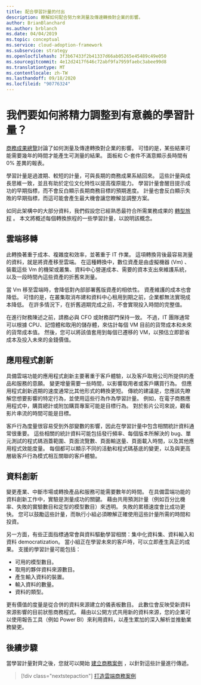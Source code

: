 ```yaml
---
title: 配合學習計量的付出
description: 瞭解如何配合努力來測量及傳達轉換對企業的影響。
author: BrianBlanchard
ms.author: brblanch
ms.date: 04/04/2019
ms.topic: conceptual
ms.service: cloud-adoption-framework
ms.subservice: strategy
ms.openlocfilehash: 3f3b67433f2b41337d66ab05265e45489c49e050
ms.sourcegitcommit: 4e12d2417f646c72abf9fa7959faebc3abee99d8
ms.translationtype: MT
ms.contentlocale: zh-TW
ms.lasthandoff: 09/18/2020
ms.locfileid: "90776324"
---
```

# <a name="how-can-we-align-efforts-to-meaningful-learning-metrics"></a>我們要如何將精力調整到有意義的學習計量？

[商務成果總覽](./business-outcomes/index.md)討論了如何測量及傳達轉換對企業的影響。 可惜的是，某些結果可能需要幾年的時間才能產生可測量的結果。 面板和 C-套件不滿意顯示長時間有0% 差異的報表。

學習計量是過渡期、較短的計量，可與長期的商務成果系結回來。 這些計量與成長思維一致，並且有助於定位文化特性以提高復原能力。 學習計量會醒目提示成功的早期指標，而不會反白顯示長期商務目標的預期進度。 計量也會反白顯示失敗的早期指標，而這可能會產生最大機會讓您瞭解並調整方案。

如同此架構中的大部分資料，我們假設您已經熟悉最符合所需業務成果的 [轉型旅程](../govern/guides/index.md) 。 本文將概述每個轉換旅程的一些學習計量，以說明該概念。

## <a name="cloud-migration"></a>雲端移轉

此轉換著重于成本、複雜度和效率，並著重于 IT 作業。 這項轉換背後最容易測量的資料，就是將資產移至雲端。 在這種轉換中，數位資產是由虛擬機器 (Vm) 、裝載這些 Vm 的機架或叢集、資料中心營運成本、需要的資本支出來維護系統，以及一段時間內這些資產的折舊來測量。

當 Vm 移至雲端時，會降低對內部部署舊版資產的相依性。 資產維護的成本也會降低。 可惜的是，在叢集取消布建和資料中心租用到期之前，企業都無法實現成本降低。 在許多情況下，在折舊週期完成之前，不會實現投入時間的完整值。

在進行財務陳述之前，請務必與 CFO 或財務部門保持一致。 不過，IT 團隊通常可以根據 CPU、記憶體和取用的儲存體，來估計每個 VM 目前的貨幣成本和未來的貨幣成本值。 然後，您可以將該值套用到每個已遷移的 VM，以預估立即節省成本及投入未來的金錢價值。

## <a name="application-innovation"></a>應用程式創新

具備雲端功能的應用程式創新主要著重于客戶體驗，以及客戶取用公司所提供的產品和服務的意願。 變更增量需要一些時間，以影響取用者或客戶購買行為。 但應用程式創新週期的速度通常比其他形式的轉換更短。 傳統的建議是，您應該先瞭解您想要影響的特定行為，並使用這些行為作為學習計量。 例如，在電子商務應用程式中，購買總計或附加購買專案可能是目標行為。 對於影片公司來說，觀看影片串流的時間可能是目標。

客戶行為度量很容易受到外部變數的影響，因此在學習計量中包含相關統計資料通常很重要。 這些相關的統計資料可能包括發行頻率、每個版本所解決的 bug、單元測試的程式碼涵蓋範圍、頁面流覽數、頁面輸送量、頁面載入時間，以及其他應用程式效能度量。 每個都可以顯示不同的活動和程式碼基底的變更，以及與更高層級客戶行為模式相互關聯的客戶體驗。

## <a name="data-innovation"></a>資料創新

變更產業、中斷市場或轉換產品和服務可能需要數年的時間。 在具備雲端功能的資料創新工作中，實驗是測量成功的關鍵。 藉由共用預測計量（例如百分比機率、失敗的實驗數目和定型的模型數目）來透明。 失敗的累積速度會比成功更快。 您可以鼓勵這些計量，而執行小組必須瞭解正確使用這些計量所需的時間和投資。

另一方面，有些正面指標通常會與資料驅動學習相關：集中化資料集、資料輸入和資料 democratization。 當小組正在學習未來的客戶時，可以立即產生真正的成果。 支援的學習計量可能包括：

- 可用的模型數目。
- 取用的夥伴資料來源數目。
- 產生輸入資料的裝置。
- 輸入資料的數量。
- 資料的類型。

更有價值的度量是從合併的資料來源建立的儀表板數目。 此數位會反映受新資料來源影響的目前狀態商務程式。 藉由以公開方式共用新的資料來源，您的企業可以使用報告工具（例如 Power BI）來利用資料，以產生累加的深入解析並推動業務變更。

## <a name="next-steps"></a>後續步驟

當學習計量對齊之後，您就可以開始 [建立商務案例](./cloud-migration-business-case.md) ，以針對這些計量進行傳遞。

> [!div class="nextstepaction"]
> [打造雲端商務案例](./cloud-migration-business-case.md)
